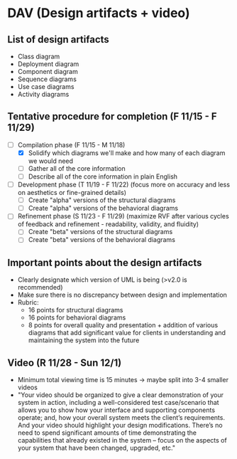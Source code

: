 # DAV (Design artifacts + video)
## List of design artifacts
- Class diagram
- Deployment diagram
- Component diagram
- Sequence diagrams
- Use case diagrams
- Activity diagrams




## Tentative procedure for completion (F 11/15 - F 11/29)
- [ ] Compilation phase (F 11/15 - M 11/18)
  - [x] Solidify which diagrams we'll make and how many of each diagram we would need
  - [ ] Gather all of the core information
  - [ ] Describe all of the core information in plain English

- [ ] Development phase (T 11/19 - F 11/22) (focus more on accuracy and less on aesthetics or fine-grained details)
  - [ ] Create "alpha" versions of the structural diagrams
  - [ ] Create "alpha" versions of the behavioral diagrams

- [ ] Refinement phase (S 11/23 - F 11/29) (maximize RVF after various cycles of feedback and refinement - readability, validity, and fluidity)
  - [ ] Create "beta" versions of the structural diagrams
  - [ ] Create "beta" versions of the behavioral diagrams

## Important points about the design artifacts
- Clearly designate which version of UML is being (>v2.0 is recommended)
- Make sure there is no discrepancy between design and implementation
- Rubric:
  - 16 points for structural diagrams
  - 16 points for behavioral diagrams
  - 8 points for overall quality and presentation + addition of various diagrams that add significant value for clients in understanding and maintaining the system into the future

## Video (R 11/28 - Sun 12/1)
- Minimum total viewing time is 15 minutes -> maybe split into 3-4 smaller videos
- "Your video should be organized to give a clear demonstration of your system in action, including a well-considered test case/scenario that allows you to show how your interface and supporting components operate; and, how your overall system meets the client’s requirements. And your video should highlight your design modifications. There’s no need to spend significant amounts of time demonstrating the capabilities that already existed in the system – focus on the aspects of your system that have been changed, upgraded, etc."
